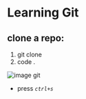 # Learning Git
## clone a repo:

1. git clone
2. code .

![image git](https://encrypted-tbn0.gstatic.com/images?q=tbn:ANd9GcTzHXRsqKvDOONHhCEo6GEkHR6sBV__TzmkrPzUs2uQwA&s)
* press *`ctrl+s`*